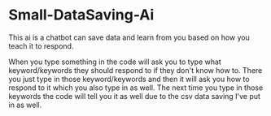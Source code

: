 # Small-DataSaving-Ai
This ai is a chatbot can save data and learn from you based on how you teach it to respond.

When you type something in the code will ask you to type what keyword/keywords they should respond to if they don't know how to. There you just type in those keyword/keywords and then it will ask you how to respond to it which you also type in as well. The next time you type in those keywords the code will tell you it as well due to the csv data saving I've put in as well.
